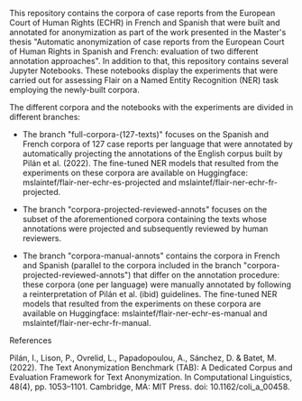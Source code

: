 This repository contains the corpora of case reports from the European Court of Human Rights (ECHR) in French and Spanish that were built and annotated for anonymization as part of the work presented in the Master's thesis "Automatic anonymization of case reports from the European Court of Human Rights in Spanish and French: evaluation of two different annotation approaches". In addition to that, this repository contains several Jupyter Notebooks. These notebooks display the experiments that were carried out for assessing Flair on a Named Entity Recognition (NER) task employing the newly-built corpora.

The different corpora and the notebooks with the experiments are divided in different branches:

- The branch "full-corpora-(127-texts)" focuses on the Spanish and French corpora of 127 case reports per language that were annotated by automatically projecting the annotations of the English corpus built by Pilán et al. (2022). The fine-tuned NER models that resulted from the experiments on these corpora are available on Huggingface: mslaintef/flair-ner-echr-es-projected and mslaintef/flair-ner-echr-fr-projected.

- The branch "corpora-projected-reviewed-annots" focuses on the subset of the aforementioned corpora containing the texts whose annotations were projected and subsequently reviewed by human reviewers.

- The branch "corpora-manual-annots" contains the corpora in French and Spanish (parallel to the corpora included in the branch "corpora-projected-reviewed-annots") that differ on the annotation procedure: these corpora (one per language) were manually annotated by following a reinterpretation of Pilán et al. (ibid) guidelines. The fine-tuned NER models that resulted from the experiments on these corpora are available on Huggingface: mslaintef/flair-ner-echr-es-manual and mslaintef/flair-ner-echr-fr-manual.

References

Pilán, I., Lison, P., Ovrelid, L., Papadopoulou, A., Sánchez, D. & Batet, M. (2022). The Text Anonymization Benchmark (TAB): A Dedicated Corpus and Evaluation Framework for Text Anonymization. In Computational Linguistics, 48(4), pp. 1053–1101. Cambridge, MA: MIT Press. doi: 10.1162/coli_a_00458.
